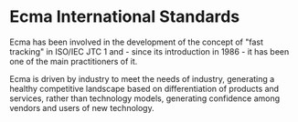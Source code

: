 # Ecma International Standards

Ecma has been involved in the development of the concept of "fast tracking" in ISO/IEC JTC 1 and - since its introduction in 1986 - it has been one of the main practitioners of it.

Ecma is driven by industry to meet the needs of industry, generating a healthy competitive landscape based on differentiation of products and services, rather than technology models, generating confidence among vendors and users of new technology.